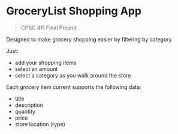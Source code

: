# GroceryList Shopping App
> CPSC 411 Final Project

Designed to make grocery shopping easier by filtering by category

Just:
- add your shopping items
- select an amount
- select a category as you walk around the store

Each grocery item current supports the following data:
- title
- description
- quantity
- price
- store location (type)
